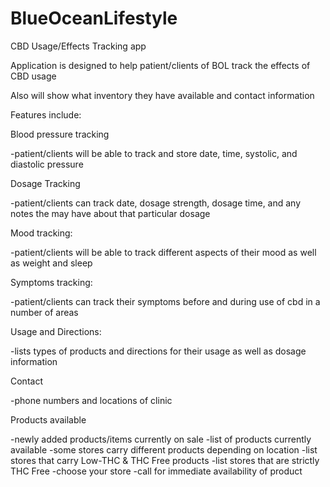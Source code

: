 # BlueOceanLifestyle

CBD Usage/Effects Tracking app

Application is designed to help patient/clients of BOL track the effects of CBD usage

Also will show what inventory they have available and contact information

Features include:

Blood pressure tracking

-patient/clients will be able to track and store date, time, systolic, and diastolic pressure

Dosage Tracking

-patient/clients can track date, dosage strength, dosage time, and any notes the may have about that particular dosage

Mood tracking:

-patient/clients will be able to track different aspects of their mood as well as weight and sleep

Symptoms tracking:

-patient/clients can track their symptoms before and during use of cbd in a number of areas

Usage and Directions:

-lists types of products and directions for their usage as well as dosage information

Contact

-phone numbers and locations of clinic

Products available

-newly added products/items currently on sale
-list of products currently available 
-some stores carry different products depending on location
-list stores that carry Low-THC & THC Free products
-list stores that are strictly THC Free
-choose your store
-call for immediate availability of product
